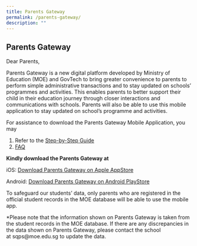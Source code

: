 ```yaml
---
title: Parents Gateway
permalink: /parents-gateway/
description: ""
---
```



<h2><strong>Parents Gateway</strong></h2>
<div>
<p>Dear Parents,</p>
<p>Parents Gateway is a new digital platform developed by Ministry of Education (MOE) and GovTech to bring greater convenience to parents to perform simple administrative transactions and to stay updated on schools&rsquo; programmes and activities. This enables parents to better support their child in their education journey through closer interactions and communications with schools.&nbsp;Parents will also be able to use this mobile application to stay updated on school&rsquo;s programme and activities.</p>
<p>For assistance to download the Parents Gateway Mobile Application, you may</p>
<ol>
<li>Refer to the&nbsp;<a href="/files/Step-by-Step-Guide.pdf" target="_blank" rel="noopener">Step-by-Step Guide</a></li>
<li><a href="/files/Frequently-Asked-Questions-for-Parents.pdf" target="_blank" rel="noopener">FAQ</a></li>
</ol>
<p><strong>Kindly download the Parents Gateway at&nbsp;</strong></p>
<p>iOS:&nbsp;<a href="https://itunes.apple.com/sg/app/parents-gateway/id1267198708?mt=8" target="_blank" rel="noopener">Download Parents Gateway on Apple AppStore</a></p>
<p>Android:&nbsp;<a href="https://play.google.com/store/apps/details?id=com.moe.pgp&amp;hl=en_SG" target="_blank" rel="noopener">Download Parents Gateway on Android PlayStore</a></p>
<p>To safeguard our students&rsquo; data, only parents who are registered in the official student records in the MOE database will be able to use the mobile app.&nbsp;</p>
<p>*Please note that the information shown on Parents Gateway is taken from the student records in the MOE database. If there are any discrepancies in the data shown on Parents Gateway, please contact the school at&nbsp;sqps@moe.edu.sg&nbsp;to update the data.</p>
</div>